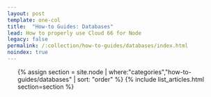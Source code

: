```yaml
---
layout: post
template: one-col
title:  "How-to Guides: Databases"
lead: How to properly use Cloud 66 for Node
legacy: false
permalink: /:collection/how-to-guides/databases/index.html
noindex: true
---
```


<div class="Toc Toc--howto">
    <ul>
    {% assign section = site.node | where:"categories","how-to-guides/databases" | sort: "order" %}
    {% include list_articles.html section=section %}
</ul>

</div><!--/.Toc-->
